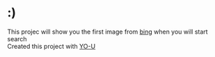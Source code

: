 # :)
This projec will show you the first image from <a href="https://www.bing.com/">bing</a> when you will start search 
<br>
Created this project with <a href="https://github.com/YO-U">YO-U</a>

